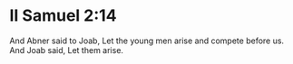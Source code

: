 # II Samuel 2:14

And Abner said to Joab, Let the young men arise and compete before us. And Joab said, Let them arise.
